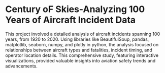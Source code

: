 # Century oF Skies-Analyzing 100 Years of Aircraft Incident Data

This project involved a detailed analysis of aircraft incidents spanning 100 years, from 1920 to 2020. Using libraries like BeautifulSoup, pandas, matplotlib, seaborn, numpy, and plotly in python, the analysis focused on relationships between aircraft types and fatalities, incident timing, and operator location details. This comprehensive study, featuring interactive visualizations, provided valuable insights into aviation safety trends and advancements.
